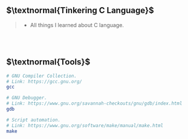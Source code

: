## $\textnormal{Tinkering C Language}$

> - All things I learned about C language.

<br />
<br />



## $\textnormal{Tools}$

```sh
# GNU Compiler Collection.
# Link: https://gcc.gnu.org/
gcc

# GNU Debugger.
# Link: https://www.gnu.org/savannah-checkouts/gnu/gdb/index.html
gdb

# Script automation.
# Link: https://www.gnu.org/software/make/manual/make.html
make
```
